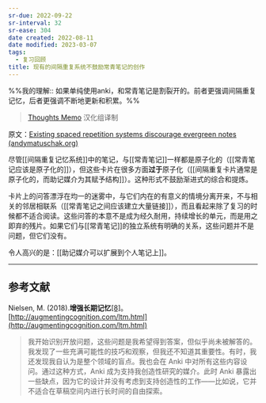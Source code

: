 ```yaml
---
sr-due: 2022-09-22
sr-interval: 32
sr-ease: 304
date created: 2022-08-11
date modified: 2023-03-07
tags:
  - 复习回顾
title: 现有的间隔重复系统不鼓励常青笔记的创作
---
```


%%我的理解:: 如果单纯使用anki，和常青笔记是割裂开的。前者更强调间隔重复记忆，后者更强调不断地更新和积累。%%

> [Thoughts Memo](https://paratranz.cn/projects/3131) 汉化组译制

原文：[Existing spaced repetition systems discourage evergreen notes (andymatuschak.org)](https://notes.andymatuschak.org/zZuqUv3XNEFsimMmHszLF87Pr5vTraLjL5Y)

尽管[[间隔重复记忆系统]]中的笔记，与[[常青笔记]]一样都是原子化的（[[常青笔记应该是原子化的]]），但这些卡片在很多方面**过于**原子化（[[间隔重复卡片通常是原子化的，而助记媒介为其赋予结构]]）。这种形式不鼓励渐进式的综合和提炼。

卡片上的问答漂浮在均一的迷雾中，与它们内在的有意义的情境分离开来，不与相关的邻居相联系（[[常青笔记之间应该建立大量链接]]），而且看起来除了复习的时候都不适合阅读。这些问答的本意不是成为经久耐用，持续增长的单元，而是用之即弃的残片。如果它们与[[常青笔记]]的独立系统有明确的关系，这些问题并不是问题，但它们没有。

令人高兴的是：[[助记媒介可以扩展到个人笔记上]]。

___

## 参考文献

Nielsen, M. (2018).**增强长期记忆**[\[8\]](https://zhuanlan.zhihu.com/p/470682027#ref_8)。[http://augmentingcognition.com/ltm.html](http://augmentingcognition.com/ltm.html)

> 我开始识别开放问题，这些问题是我希望得到答案，但似乎尚未被解答的。我发现了一些充满可能性的技巧和观察，但我还不知道其重要性。有时，我还发现我自认为是整个领域的盲点。我也会在 Anki 中对所有这些内容设问。通过这种方式，Anki 成为支持我创造性研究的媒介。此时 Anki 暴露出一些缺点，因为它的设计并没有考虑到支持创造性的工作——比如说，它并不适合在草稿空间内进行长时间的自由探索。
